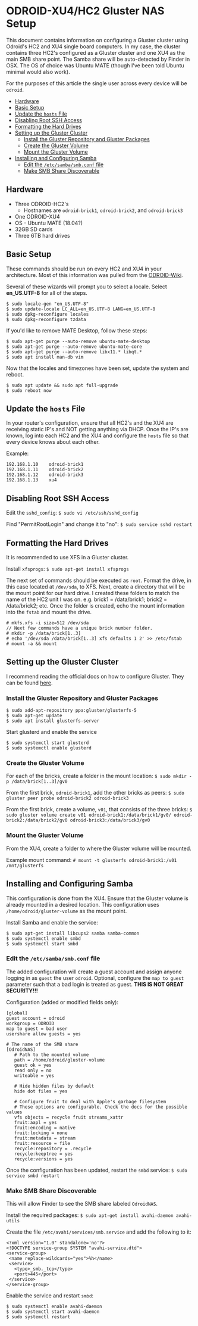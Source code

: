 # ODROID-XU4/HC2 Gluster NAS Setup

This document contains information on configuring a Gluster cluster using Odroid's HC2 and XU4 single board computers.
In my case, the cluster contains three HC2's configured as a Gluster cluster and one XU4 as the main SMB share point.
The Samba share will be auto-detected by Finder in OSX.
The OS of choice was Ubuntu MATE (though I've been told Ubuntu minimal would also work).

For the purposes of this article the single user across every device will be `odroid`.


* [Hardware](#hardware)
* [Basic Setup](#basic-setup)
* [Update the `hosts` File](#update-the-hosts-file)
* [Disabling Root SSH Access](#disabling-root-ssh-access)
* [Formatting the Hard Drives](#formatting-the-hard-drives)
* [Setting up the Gluster Cluster](#setting-up-the-gluster-cluster)
  + [Install the Gluster Repository and Gluster Packages](#install-the-gluster-repository-and-gluster-packages)
  + [Create the Gluster Volume](#create-the-gluster-volume)
  + [Mount the Gluster Volume](#mount-the-gluster-volume)
* [Installing and Configuring Samba](#installing-and-configuring-samba)
  + [Edit the `/etc/samba/smb.conf` file](#edit-the-etcsambasmbconf-file)
  + [Make SMB Share Discoverable](#make-smb-share-discoverable)

## Hardware
- Three ODROID-HC2's
    - Hostnames are `odroid-brick1`, `odroid-brick2`, and `odroid-brick3`
- One ODROID-XU4
- OS - Ubuntu MATE (18.04?)
- 32GB SD cards
- Three 6TB hard drives

## Basic Setup
These commands should be run on every HC2 and XU4 in your architecture.
Most of this information was pulled from the [ODROID-Wiki](https://wiki.odroid.com/odroid-xu4/software/ubuntu_nas/01_basic_settings).

Several of these wizards will prompt you to select a locale.
Select **en_US.UTF-8** for all of the steps.

    $ sudo locale-gen "en_US.UTF-8"
    $ sudo update-locale LC_ALL=en_US.UTF-8 LANG=en_US.UTF-8
    $ sudo dpkg-reconfigure locales
    $ sudo dpkg-reconfigure tzdata

If you'd like to remove MATE Desktop, follow these steps:

    $ sudo apt-get purge --auto-remove ubuntu-mate-desktop
    $ sudo apt-get purge --auto-remove ubuntu-mate-core
    $ sudo apt-get purge --auto-remove libx11.* libqt.*
    $ sudo apt install man-db vim

Now that the locales and timezones have been set, update the system and reboot.

    $ sudo apt update && sudo apt full-upgrade
    $ sudo reboot now

## Update the `hosts` File
In your router's configuration, ensure that all HC2's and the XU4 are receiving static IP's and NOT getting anything via DHCP.
Once the IP's are known, log into each HC2 and the XU4 and configure the `hosts` file so that every device knows about each other.

Example:

    192.168.1.10	odroid-brick1
    192.168.1.11	odroid-brick2
    192.168.1.12	odroid-brick3
    192.168.1.13	xu4

## Disabling Root SSH Access
Edit the `sshd_config`:
`$ sudo vi /etc/ssh/sshd_config`  

Find "PermitRootLogin" and change it to "no":
`$ sudo service sshd restart`

## Formatting the Hard Drives
It is recommended to use XFS in a Gluster cluster.

Install `xfsprogs`:
`$ sudo apt-get install xfsprogs`

The next set of commands should be executed as `root`.
Format the drive, in this case located at `/dev/sda`, to XFS.
Next, create a directory that will be the mount point for our hard drive.
I created these folders to match the name of the HC2 unit I was on.
e.g. brick1 = /data/brick1; brick2 = /data/brick2; etc.
Once the folder is created, echo the mount information into the `fstab` and mount the drive.

    # mkfs.xfs -i size=512 /dev/sda
    // Next few commands have a unique brick number folder.
    # mkdir -p /data/brick[1..3]
    # echo '/dev/sda /data/brick[1..3] xfs defaults 1 2' >> /etc/fstab
    # mount -a && mount

## Setting up the Gluster Cluster
I recommend reading the official docs on how to configure Gluster. They can be found [here](https://docs.gluster.org/en/latest/Quick-Start-Guide/Quickstart/#installing-glusterfs-a-quick-start-guide).

### Install the Gluster Repository and Gluster Packages
    $ sudo add-apt-repository ppa:gluster/glusterfs-5
    $ sudo apt-get update
    $ sudo apt install glusterfs-server

Start glusterd and enable the service

    $ sudo systemctl start glusterd
    $ sudo systemctl enable glusterd

### Create the Gluster Volume
For each of the bricks, create a folder in the mount location:
`$ sudo mkdir -p /data/brick[1..3]/gv0`

From the first brick, `odroid-brick1`, add the other bricks as peers:
`$ sudo gluster peer probe odroid-brick2 odroid-brick3`

From the first brick, create a volume, `v01`, that consists of the three bricks:
`$ sudo gluster volume create v01 odroid-brick1:/data/brick1/gv0/ odroid-brick2:/data/brick2/gv0 odroid-brick3:/data/brick3/gv0`

### Mount the Gluster Volume
From the XU4, create a folder to where the Gluster volume will be mounted.

Example mount command:
`# mount -t glusterfs odroid-brick1:/v01 /mnt/glusterfs`

## Installing and Configuring Samba
This configuration is done from the XU4.
Ensure that the Gluster volume is already mounted in a desired location.
This configuration uses `/home/odroid/gluster-volume` as the mount point.

Install Samba and enable the service:

    $ sudo apt-get install libcups2 samba samba-common
    $ sudo systemctl enable smbd
    $ sudo systemctl start smbd

### Edit the `/etc/samba/smb.conf` file

The added configuration will create a guest account and assign anyone logging in as `guest` the user `odroid`.
Optional, configure the `map to guest` parameter such that a bad login is treated as guest. **THIS IS NOT GREAT SECURITY!!!**

Configuration (added or modified fields only):

    [global]
    guest account = odroid
    workgroup = ODROID
    map to guest = bad user
    usershare allow guests = yes

    # The name of the SMB share
    [OdroidNAS]
       # Path to the mounted volume
       path = /home/odroid/gluster-volume
       guest ok = yes
       read only = no
       writeable = yes

       # Hide hidden files by default
       hide dot files = yes

       # Configure fruit to deal with Apple's garbage filesystem
       # These options are configurable. Check the docs for the possible values
       vfs objects = recycle fruit streams_xattr
       fruit:aapl = yes
       fruit:encoding = native
       fruit:locking = none
       fruit:metadata = stream
       fruit:resource = file
       recycle:repository = .recycle
       recycle:keeptree = yes
       recycle:versions = yes

Once the configuration has been updated, restart the `smbd` service:
`$ sudo service smbd restart`

### Make SMB Share Discoverable
This will allow Finder to see the SMB share labeled `OdroidNAS`.

Install the required packages:
`$ sudo apt-get install avahi-daemon avahi-utils`

Create the file `/etc/avahi/services/smb.service` and add the following to it:

    <?xml version="1.0" standalone='no'?>
    <!DOCTYPE service-group SYSTEM "avahi-service.dtd">
    <service-group>
     <name replace-wildcards="yes">%h</name>
     <service>
       <type>_smb._tcp</type>
       <port>445</port>
     </service>
    </service-group>

Enable the service and restart `smbd`:

    $ sudo systemctl enable avahi-daemon
    $ sudo systemctl start avahi-daemon
    $ sudo systemctl restart
